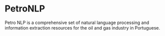 # PetroNLP
Petro NLP is a comprehensive set of natural language processing and information extraction resources for the oil and gas industry in Portuguese.
